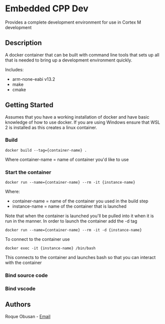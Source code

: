 # Embedded CPP Dev
Provides a complete development environment for use in Cortex M development

## Description
A docker container that can be built with command line tools that sets up all that is
needed to bring up a development environment quickly.

Includes:
- arm-none-eabi v13.2
- make
- cmake

## Getting Started
Assumes that you have a working installation of docker and have basic knowledge of how to use docker.
If you are using Windows ensure that WSL 2 is installed as this creates a linux container.

### Build
```
docker build --tag={container-name} .
```
Where container-name = name of container you'd like to use

### Start the container
```
docker run --name={container-name} --rm -it {instance-name}
```
Where:
- container-name = name of the container you used in the build step
- instance-name = name of the container that is launched

Note that when the container is launched you'll be pulled into it when it is run in the manner.  In order to launch the container add the -d tag
```
docker run --name={container-name} --rm -it -d {instance-name}
```

To connect to the container use
```
docker exec -it {instance-name} /bin/bash
```
This connects to the container and launches bash so that you can interact with the container

### Bind source code

### Bind vscode

## Authors
Roque Obusan - [Email](mailto://roque@obusan.me)